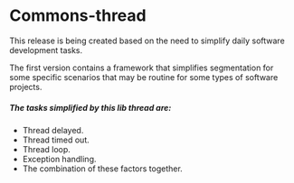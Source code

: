 # Commons-thread

This release is being created based on the need to simplify daily software development tasks.

The first version contains a framework that simplifies segmentation for some specific scenarios that may be routine for some types of software projects.

##### The tasks simplified by this lib thread are:
- Thread delayed.
- Thread timed out.
- Thread loop.
- Exception handling.
- The combination of these factors together.
